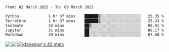 <!--START_SECTION:waka-->

```txt
From: 02 March 2025 - To: 09 March 2025

Python             1 hr 37 mins    ██████▒░░░░░░░░░░░░░░░░░░   25.35 %
Terraform          1 hr 37 mins    ██████▒░░░░░░░░░░░░░░░░░░   25.33 %
textmate           34 mins         ██▒░░░░░░░░░░░░░░░░░░░░░░   08.91 %
Jupyter            31 mins         ██░░░░░░░░░░░░░░░░░░░░░░░   08.17 %
Markdown           29 mins         ██░░░░░░░░░░░░░░░░░░░░░░░   07.68 %
```

<!--END_SECTION:waka-->
<a href="https://github.com/anuraghazra/github-readme-stats">
  <img align="left" src="https://github-readme-stats.vercel.app/api?username=Tanesan&count_private=true&show_icons=true" />
<img align="left" src="https://github-readme-stats.vercel.app/api/top-langs/?username=Tanesan" />
</a>

[![ktanemur's 42 stats](https://badge42.vercel.app/api/v2/cl1wslf6s002109l771rng2w8/stats?cursusId=21&coalitionId=62)](https://github.com/JaeSeoKim/badge42)
